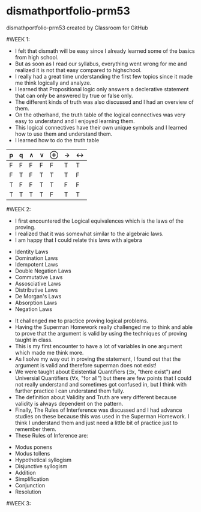 # dismathportfolio-prm53
dismathportfolio-prm53 created by Classroom for GitHub

#WEEK 1:
  * I felt that dismath will be easy since I already learned some of the basics from high school. 
  * But as soon as I read our syllabus, everything went wrong for me and realized it is not that easy compared to highschool.
  * I really had a great time understanding the first few topics since it made me think logically and analyze.
  * I learned that Propositional logic only answers a declerative statement that can only be answered by true or false only.
  * The different kinds of truth was also discussed and I had an overview of them.
  * On the otherhand, the truth table of the logical connectives was very easy to understand and I enjoyed learning them.
  * This logical connectives have their own unique symbols and I learned how to use them and understand them.
  * I learned how to do the truth table
  
   p   |   q   |   ∧    |   ∨   |   ⊕   |   →   |   ↔
------ | -------- | -------- | -------- | --------| --------| --------
F   |  F  |  F  |  F  |  F  |  T  |  T
F   |  T  |  F  |  T  |  T  |  T  |  F
T   |  F  |  F  |  T  |  T  |  F  |  F
T   |  T  |  T  |  T  |  F  |  T  |  T
  
#WEEK 2:
  * I first encountered the Logical equivalences which is the laws of the proving.
  * I realized that it was somewhat similar to the algebraic laws.
  * I am happy that I could relate this laws with algebra
  
   - Identity Laws
   - Domination Laws
   - Idempotent Laws
   - Double Negation Laws
   - Commutative Laws
   - Assosciative Laws
   - Distributive Laws
   - De Morgan's Laws
   - Absorption Laws
   - Negation Laws
  * It challenged me to practice proving logical problems.
  * Having the Superman Homework really challenged me to think and able to prove that the argument is valid by using the techniques of       proving taught in class.
  * This is my first encounter to have a lot of variables in one argument which made me think more.
  * As I solve my way out in proving the statement, I found out that the argument is valid and therefore superman does not exist! 
  * We were taught about Existential Quantifiers (∃x, "there exist") and Universial Quantifiers (∀x, "for all") but there are few points that I could not really understand and sometimes got confused in, but I think with further practice I can understand them fully.
  * The definition about Validity and Truth are very different because validity is always dependent on the pattern.
  * Finally, The Rules of Interference was discussed and I had advance studies on these because this was used in the Superman Homework. I think I understand them and just need a little bit of practice just to remember them.
  * These Rules of Inference are:
   - Modus ponens
   - Modus tollens
   - Hypothetical syllogism
   - Disjunctive syllogism
   - Addition
   - Simplification
   - Conjunction
   - Resolution

#WEEK 3:
